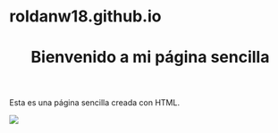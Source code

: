 # roldanw18.github.io

<!DOCTYPE html>
<html>
<head>
	<title>Mi Página Sencilla</title>
</head>
<body>
	<header>
		<h1>Bienvenido a mi página sencilla</h1>
	</header>
	<main>
		<p>Esta es una página sencilla creada con HTML.</p>
		<img src="https://th.bing.com/th/id/R.5e1bd27c3a550acaaceb27a583d38b01?rik=aLE9RMYb8k0a9A&pid=ImgRaw&r=0">
	</main>
</body>
</html>
